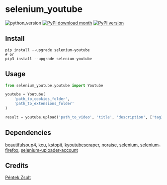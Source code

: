 # selenium_youtube

![python_version](https://img.shields.io/static/v1?label=Python&message=3.5%20|%203.6%20|%203.7&color=blue) [![PyPI download month](https://img.shields.io/pypi/dm/selenium_youtube?logo=pypi&logoColor=white)](https://pypi.python.org/pypi/selenium_youtube/) [![PyPI version](https://img.shields.io/pypi/v/selenium_youtube?logo=pypi&logoColor=white)](https://pypi.python.org/pypi/selenium_youtube/)

## Install

````shell
pip install --upgrade selenium-youtube
# or
pip3 install --upgrade selenium-youtube
````

## Usage

````python
from selenium_youtube.youtube import Youtube

youtube = Youtube(
    'path_to_cookies_folder',
    'path_to_extensions_folder'
)

result = youtube.upload('path_to_video', 'title', 'description', ['tag1', 'tag2'])
````

## Dependencies

[beautifulsoup4](https://pypi.org/project/beautifulsoup4), [kcu](https://pypi.org/project/kcu), [kstopit](https://pypi.org/project/kstopit), [kyoutubescraper](https://pypi.org/project/kyoutubescraper), [noraise](https://pypi.org/project/noraise), [selenium](https://pypi.org/project/selenium), [selenium-firefox](https://pypi.org/project/selenium-firefox), [selenium-uploader-account](https://pypi.org/project/selenium-uploader-account)

## Credits

[Péntek Zsolt](https://github.com/Zselter07)